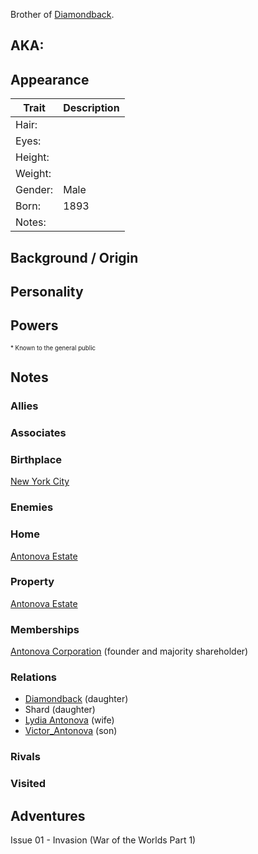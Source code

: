 <!--
type: non-player-character
created-by:
-->
Brother of [Diamondback](/player_characters/Diamondback.md).

## AKA:

## Appearance
Trait | Description
-- | --
Hair: | 
Eyes: | 
Height: |
Weight: |
Gender: | Male
Born: | 1893
Notes: |

## Background / Origin

## Personality

## Powers

<sub><sup> * Known to the general public</sup></sub>

## Notes

### Allies

### Associates

### Birthplace
[New York City](../locations/New_York_State/New_York_City/New_York_City.md)

### Enemies

### Home
[Antonova Estate](../locations/New_York_State/New_York_City/Staten_Island/Antonova_Estate.md)

### Property
[Antonova Estate](../locations/New_York_State/New_York_City/Staten_Island/Antonova_Estate.md)

### Memberships
[Antonova Corporation](/organizations/Antonova_Corporation.md) (founder and majority shareholder)

### Relations
- [Diamondback](/player_characters/Diamondback.md) (daughter)
- Shard (daughter)
- [Lydia Antonova](/npcs/Lydia_Antonova.md) (wife)
- [Victor_Antonova](/npcs/Victor_Antonova.md) (son)

### Rivals

### Visited

## Adventures
Issue 01 - Invasion (War of the Worlds Part 1)


<!-- GM Notes
[Hero Designer File](<>)
[pdf](<>)
-->